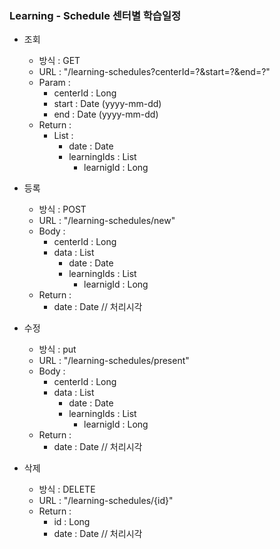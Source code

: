 ### Learning - Schedule 센터별 학습일정

* 조회

    - 방식 : GET 
    - URL : "/learning-schedules?centerId=?&start=?&end=?"
    - Param : 
        - centerId : Long
        - start : Date (yyyy-mm-dd)
        - end : Date (yyyy-mm-dd)
    - Return :
        - List :
            - date : Date
            - learningIds : List
                - learnigId : Long   
        
* 등록

    - 방식 : POST 
    - URL : "/learning-schedules/new"
    - Body : 
        - centerId : Long
        - data : List
            - date : Date
            - learningIds : List
                - learnigId : Long    
    - Return :
        - date : Date // 처리시각 

* 수정

    - 방식 : put 
    - URL : "/learning-schedules/present"
    - Body : 
        - centerId : Long
        - data : List
            - date : Date
            - learningIds : List
                - learnigId : Long    
    - Return :
        - date : Date // 처리시각 


* 삭제

    - 방식 : DELETE 
    - URL : "/learning-schedules/{id}"
    - Return :
        - id : Long 
        - date : Date // 처리시각
